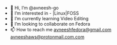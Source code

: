 - 👋 Hi, I’m @avneesh-go
- 👀 I’m interested in - |Linux|FOSS
- 🌱 I’m currently learning Video Editing
- 💞️ I’m looking to collaborate on Fedora
- 📫 How to reach me 
avneeshfedora@gmail.com
avneeshaws@protonmail.com.com

<!---
avneesh-go/avneesh-go is a ✨ special ✨ repository because its `README.md` (this file) appears on your GitHub profile.
You can click the Preview link to take a look at your changes.
--->
